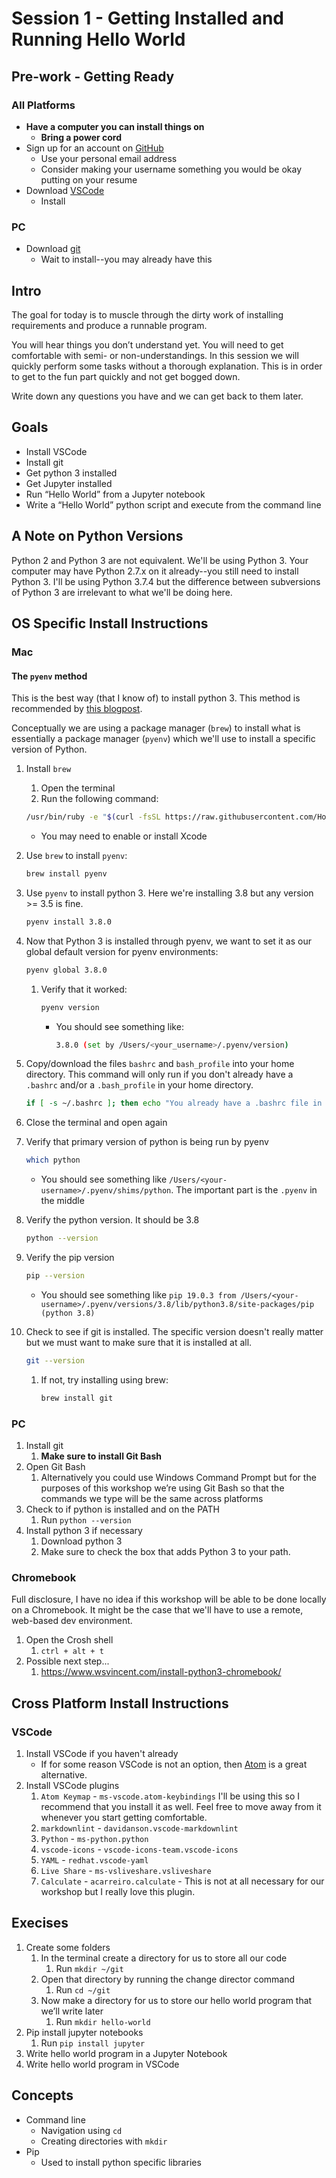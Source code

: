 # Session 1 - Getting Installed and Running Hello World

## Pre-work - Getting Ready

### All Platforms

- **Have a computer you can install things on**
  - **Bring a power cord**
- Sign up for an account on [GitHub](https://github.com/join)
  - Use your personal email address
  - Consider making your username something you would be okay putting on your resume
- Download [VSCode](https://code.visualstudio.com/download)
  - Install <!-- TODO: add specifics that choices that should be made during install -->

### PC

- Download [git](https://git-scm.com/downloads)
  - Wait to install--you may already have this

## Intro

The goal for today is to muscle through the dirty work of installing requirements and produce a runnable program.

You will hear things you don’t understand yet. You will need to get comfortable with semi- or non-understandings. In this session we will quickly perform some tasks without a thorough explanation. This is in order to get to the fun part quickly and not get bogged down.

Write down any questions you have and we can get back to them later.

## Goals

- Install VSCode
- Install git
- Get python 3 installed
- Get Jupyter installed
- Run “Hello World” from a Jupyter notebook
- Write a “Hello World” python script and execute from the command line

## A Note on Python Versions

Python 2 and Python 3 are not equivalent. We'll be using Python 3. Your computer may have Python 2.7.x on it already--you still need to install Python 3. I'll be using Python 3.7.4 but the difference between subversions of Python 3 are irrelevant to what we'll be doing here.

## OS Specific Install Instructions

### Mac

#### The `pyenv` method

This is the best way (that I know of) to install python 3. This method is recommended by [this blogpost](https://opensource.com/article/19/5/python-3-default-mac#what-we-should-do).

Conceptually we are using a package manager (`brew`) to install what is essentially a package manager (`pyenv`) which we'll use to install a specific version of Python.

1. Install `brew`
    1. Open the terminal
    1. Run the following command:

    ```sh
    /usr/bin/ruby -e "$(curl -fsSL https://raw.githubusercontent.com/Homebrew/install/master/install)"
    ```

    - You may need to enable or install Xcode
1. Use `brew` to install `pyenv`:

    ```sh
    brew install pyenv
    ```

1. Use `pyenv` to install python 3. Here we're installing 3.8 but any version >= 3.5 is fine.

    ```sh
    pyenv install 3.8.0
    ```

1. Now that Python 3 is installed through pyenv, we want to set it as our global default version for pyenv environments:

    ```sh
    pyenv global 3.8.0
    ```

    1. Verify that it worked:

        ```sh
        pyenv version
        ```

        - You should see something like:

            ```sh
            3.8.0 (set by /Users/<your_username>/.pyenv/version)
            ```

1. Copy/download the files `bashrc` and `bash_profile` into your home directory. This command will only run if you don't already have a `.bashrc` and/or a `.bash_profile` in your home directory.

    ```sh
    if [ -s ~/.bashrc ]; then echo "You already have a .bashrc file in your home directory"; else curl https://gist.githubusercontent.com/bcope/3733714df0615813c2eca685de1106c4/raw/10d76dc7dff3708c465327e68bce5eac272e18bd/bashrc_template.sh >> ~/.bashrc; fi; if [ -s ~/.bash_profile ]; then echo "You already have a .bash_profile file in your home directory"; else curl https://gist.githubusercontent.com/bcope/462d6ea91964f6be6aef3d8f840c369b/raw/43c6fd77ae47d48f22440ba9ac056f98bb38651b/bash_profile_template.sh >> ~/.bash_profile; fi
    ```

1. Close the terminal and open again
1. Verify that primary version of python is being run by pyenv

    ```sh
    which python
    ```

    - You should see something like `/Users/<your-username>/.pyenv/shims/python`. The important part is the `.pyenv` in the middle
1. Verify the python version. It should be 3.8

    ```sh
    python --version
    ```

1. Verify the pip version

    ```sh
    pip --version
    ```

    - You should see something like `pip 19.0.3 from /Users/<your-username>/.pyenv/versions/3.8/lib/python3.8/site-packages/pip (python 3.8)`
1. Check to see if git is installed. The specific version doesn't really matter but we must want to make sure that it is installed at all.

    ```sh
    git --version
    ```

    1. If not, try installing using brew:

        ```sh
        brew install git
        ```

### PC

1. Install git
    1. **Make sure to install Git Bash**
1. Open Git Bash
    1. Alternatively you could use Windows Command Prompt but for the purposes of this workshop we’re using Git Bash so that the commands we type will be the same across platforms
1. Check to if python is installed and on the PATH
    1. Run `python --version`
1. Install python 3 if necessary
    1. Download python 3
    1. Make sure to check the box that adds Python 3 to your path.

### Chromebook

Full disclosure, I have no idea if this workshop will be able to be done locally on a Chromebook. It might be the case that we'll have to use a remote, web-based dev environment.

1. Open the Crosh shell
    1. `ctrl + alt + t`
1. Possible next step...
    1. https://www.wsvincent.com/install-python3-chromebook/

## Cross Platform Install Instructions

### VSCode

1. Install VSCode if you haven't already
    - If for some reason VSCode is not an option, then [Atom](https://atom.io/) is a great alternative.
1. Install VSCode plugins
    1. `Atom Keymap` - `ms-vscode.atom-keybindings` I'll be using this so I recommend that you install it as well. Feel free to move away from it whenever you start getting comfortable.
    1. `markdownlint` - `davidanson.vscode-markdownlint`
    1. `Python` - `ms-python.python`
    1. `vscode-icons` - `vscode-icons-team.vscode-icons`
    1. `YAML` - `redhat.vscode-yaml`
    1. `Live Share` - `ms-vsliveshare.vsliveshare`
    1. `Calculate` - `acarreiro.calculate` - This is not at all necessary for our workshop but I really love this plugin.
    <!-- 1. `Docker` - `ms-azuretools.vscode-docker` -->
    <!-- 1. `MySQL Syntax` - `jakebathman.mysql-syntax` -->

## Execises

1. Create some folders
    1. In the terminal create a directory for us to store all our code
        1. Run `mkdir ~/git`
    1. Open that directory by running the change director command
        1. Run `cd ~/git`
    1. Now make a directory for us to store our hello world program that we’ll write later
        1. Run `mkdir hello-world`
1. Pip install jupyter notebooks
    1. Run `pip install jupyter`
1. Write hello world program in a Jupyter Notebook <!-- TODO: put instructions here -->
1. Write hello world program in VSCode <!-- TODO: put instructions here -->

## Concepts

- Command line
  - Navigation using `cd`
  - Creating directories with `mkdir`
- Pip
  - Used to install python specific libraries
